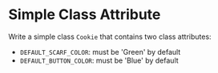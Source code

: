 # Simple Class Attribute

Write a simple class `Cookie` that contains two class attributes:

* `DEFAULT_SCARF_COLOR`: must be 'Green' by default
* `DEFAULT_BUTTON_COLOR`: must be 'Blue' by default
